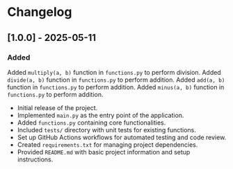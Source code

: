 # Changelog

## [1.0.0] - 2025-05-11

### Added
Added `multiply(a, b)` function in `functions.py` to perform division.
Added `divide(a, b)` function in `functions.py` to perform addition.
Added `add(a, b)` function in `functions.py` to perform addition.
Added `minus(a, b)` function in `functions.py` to perform addition.

- Initial release of the project.
- Implemented `main.py` as the entry point of the application.
- Added `functions.py` containing core functionalities.
- Included `tests/` directory with unit tests for existing functions.
- Set up GitHub Actions workflows for automated testing and code review.
- Created `requirements.txt` for managing project dependencies.
- Provided `README.md` with basic project information and setup instructions.
